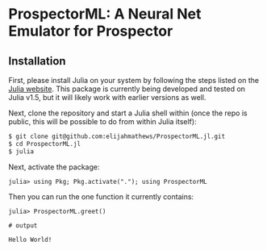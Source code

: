 # ProspectorML: A Neural Net Emulator for Prospector

## Installation

First, please install Julia on your system by following the steps listed on the [Julia website](https://julialang.org/downloads/). This package is currently being developed and tested on Julia v1.5, but it will likely work with earlier versions as well.

Next, clone the repository and start a Julia shell within (once the repo is public, this will be possible to do from within Julia itself):

```bash
$ git clone git@github.com:elijahmathews/ProspectorML.jl.git
$ cd ProspectorML.jl
$ julia
```

Next, activate the package:
```jldoctest greet
julia> using Pkg; Pkg.activate("."); using ProspectorML
```

Then you can run the one function it currently contains:
```jldoctest greet
julia> ProspectorML.greet()

# output

Hello World!
```
